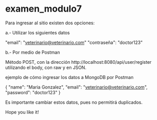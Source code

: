 # examen_modulo7
 
Para ingresar al sitio existen dos opciones:

a.- Utilizar los siguientes datos 

"email": "veterinario@veterinario.com"
"contraseña": "doctor123"

b.- Por medio de Postman

Método POST, con la dirección http://localhost:8080/api/user/register
utilizando el body, con raw y en JSON.

ejemplo de cómo ingresar los datos a MongoDB por Postman

{
    "name": "Maria Gonzalez",
    "email": "veterinario@veterinario.com",
    "password": "doctor123"
}

Es importante cambiar estos datos, pues no permitirá duplicados.

Hope you like it!
